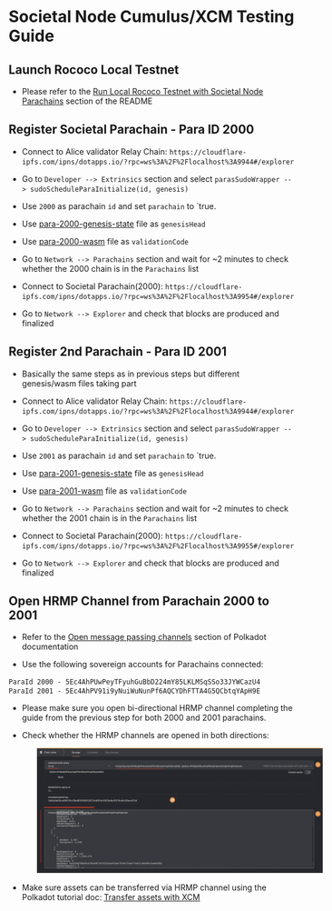 # Societal Node Cumulus/XCM Testing Guide

## Launch Rococo Local Testnet

- Please refer to the [Run Local Rococo Testnet with Societal Node Parachains](../README.md#run-rococo-local-testnet-with-societal-node-parachains) section of the README

## Register Societal Parachain - Para ID 2000

- Connect to Alice validator Relay Chain: `https://cloudflare-ipfs.com/ipns/dotapps.io/?rpc=ws%3A%2F%2Flocalhost%3A9944#/explorer`

- Go to `Developer --> Extrinsics` section and select `parasSudoWrapper --> sudoScheduleParaInitialize(id, genesis)`

- Use `2000` as parachain `id` and set `parachain` to `true.

- Use [para-2000-genesis-state](../examples/para-2000-genesis-state) file as `genesisHead`

- Use [para-2000-wasm](../examples/para-2000-wasm) file as `validationCode`

- Go to `Network --> Parachains` section and wait for ~2 minutes to check whether the 2000 chain is in the `Parachains` list

-  Connect to Societal Parachain(2000): `https://cloudflare-ipfs.com/ipns/dotapps.io/?rpc=ws%3A%2F%2Flocalhost%3A9954#/explorer`

- Go to `Network --> Explorer` and check that blocks are produced and finalized

## Register 2nd Parachain - Para ID 2001

- Basically the same steps as in previous steps but different genesis/wasm files taking part

- Connect to Alice validator Relay Chain: `https://cloudflare-ipfs.com/ipns/dotapps.io/?rpc=ws%3A%2F%2Flocalhost%3A9944#/explorer`

- Go to `Developer --> Extrinsics` section and select `parasSudoWrapper --> sudoScheduleParaInitialize(id, genesis)`

- Use `2001` as parachain `id` and set `parachain` to `true.

- Use [para-2001-genesis-state](../examples/para-2001-genesis-state) file as `genesisHead`

- Use [para-2001-wasm](../examples/para-2001-wasm) file as `validationCode`

- Go to `Network --> Parachains` section and wait for ~2 minutes to check whether the 2001 chain is in the `Parachains` list

-  Connect to Societal Parachain(2000): `https://cloudflare-ipfs.com/ipns/dotapps.io/?rpc=ws%3A%2F%2Flocalhost%3A9955#/explorer`

- Go to `Network --> Explorer` and check that blocks are produced and finalized

## Open HRMP Channel from Parachain 2000 to 2001

- Refer to the [Open message passing channels](https://docs.substrate.io/tutorials/build-a-parachain/open-message-passing-channels/) section of Polkadot documentation

- Use the following sovereign accounts for Parachains connected:

```
ParaId 2000 - 5Ec4AhPUwPeyTFyuhGuBbD224mY85LKLMSqSSo33JYWCazU4
ParaId 2001 - 5Ec4AhPV91i9yNuiWuNunPf6AQCYDhFTTA4G5QCbtqYApH9E
```

- Please make sure you open bi-directional HRMP channel completing the guide from the previous step for both 2000 and 2001 parachains.

- Check whether the HRMP channels are opened in both directions:

<img src="images/xcm/Screenshot 2023-04-18 at 16.43.43.png" width="600" style="padding-left: 50px;">

- Make sure assets can be transferred via HRMP channel using the Polkadot tutorial doc: [Transfer assets with XCM](https://docs.substrate.io/tutorials/build-a-parachain/transfer-assets-with-xcm/)
